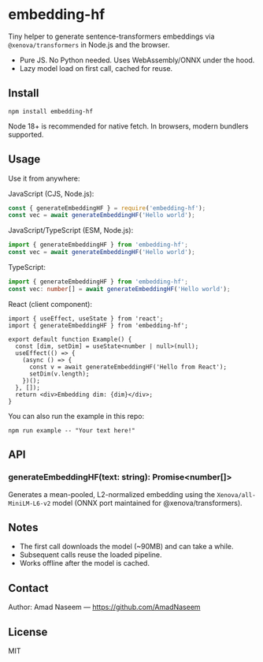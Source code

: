 # embedding-hf

Tiny helper to generate sentence-transformers embeddings via `@xenova/transformers` in Node.js and the browser.

- Pure JS. No Python needed. Uses WebAssembly/ONNX under the hood.
- Lazy model load on first call, cached for reuse.

## Install

```
npm install embedding-hf
```

Node 18+ is recommended for native fetch. In browsers, modern bundlers supported.

## Usage

Use it from anywhere:

JavaScript (CJS, Node.js):
```js
const { generateEmbeddingHF } = require('embedding-hf');
const vec = await generateEmbeddingHF('Hello world');
```

JavaScript/TypeScript (ESM, Node.js):
```js
import { generateEmbeddingHF } from 'embedding-hf';
const vec = await generateEmbeddingHF('Hello world');
```

TypeScript:
```ts
import { generateEmbeddingHF } from 'embedding-hf';
const vec: number[] = await generateEmbeddingHF('Hello world');
```

React (client component):
```tsx
import { useEffect, useState } from 'react';
import { generateEmbeddingHF } from 'embedding-hf';

export default function Example() {
  const [dim, setDim] = useState<number | null>(null);
  useEffect(() => {
    (async () => {
      const v = await generateEmbeddingHF('Hello from React');
      setDim(v.length);
    })();
  }, []);
  return <div>Embedding dim: {dim}</div>;
}
```

You can also run the example in this repo:

```
npm run example -- "Your text here!"
```

## API

### generateEmbeddingHF(text: string): Promise<number[]>
Generates a mean-pooled, L2-normalized embedding using the
`Xenova/all-MiniLM-L6-v2` model (ONNX port maintained for @xenova/transformers).

## Notes
- The first call downloads the model (~90MB) and can take a while.
- Subsequent calls reuse the loaded pipeline.
- Works offline after the model is cached.

## Contact

Author: Amad Naseem — https://github.com/AmadNaseem

## License
MIT
